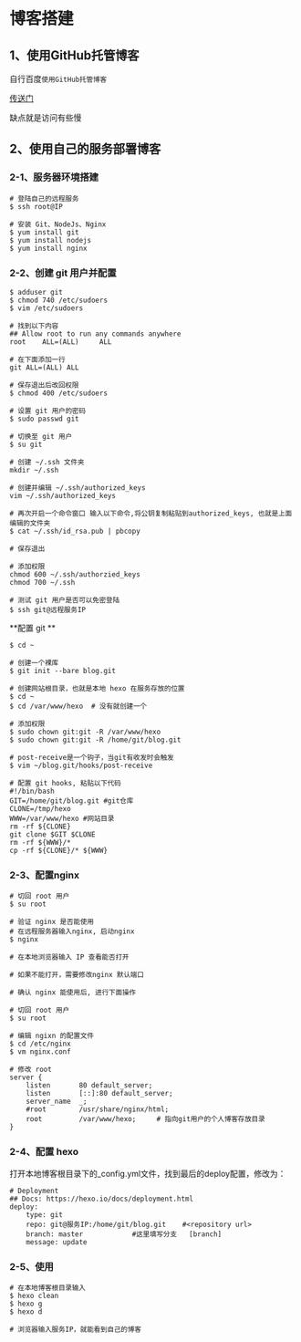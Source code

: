 # 博客搭建

## 1、使用GitHub托管博客

自行百度`使用GitHub托管博客`

[传送门](https://juejin.im/post/5c4158496fb9a049ad775727)

缺点就是访问有些慢

## 2、使用自己的服务部署博客

### 2-1、服务器环境搭建

```shell
# 登陆自己的远程服务
$ ssh root@IP

# 安装 Git、NodeJs、Nginx
$ yum install git
$ yum install nodejs
$ yum install nginx
```

### 2-2、创建 git 用户并配置

```shell
$ adduser git
$ chmod 740 /etc/sudoers
$ vim /etc/sudoers

# 找到以下内容
## Allow root to run any commands anywhere
root    ALL=(ALL)     ALL

# 在下面添加一行
git ALL=(ALL) ALL

# 保存退出后改回权限
$ chmod 400 /etc/sudoers

# 设置 git 用户的密码
$ sudo passwd git
```

```shell
# 切换至 git 用户
$ su git

# 创建 ~/.ssh 文件夹
mkdir ~/.ssh

# 创建并编辑 ~/.ssh/authorized_keys
vim ~/.ssh/authorized_keys

# 再次开启一个命令窗口 输入以下命令,将公钥复制粘贴到authorized_keys, 也就是上面编辑的文件夹
$ cat ~/.ssh/id_rsa.pub | pbcopy

# 保存退出

# 添加权限
chmod 600 ~/.ssh/authorzied_keys
chmod 700 ~/.ssh
```

```shell
# 测试 git 用户是否可以免密登陆
$ ssh git@远程服务IP
```

**配置 git **

```shell
$ cd ~

# 创建一个裸库
$ git init --bare blog.git

# 创建网站根目录，也就是本地 hexo 在服务存放的位置
$ cd ~
$ cd /var/www/hexo	# 没有就创建一个

# 添加权限
$ sudo chown git:git -R /var/www/hexo
$ sudo chown git:git -R /home/git/blog.git

# post-receive是一个钩子，当git有收发时会触发
$ vim ~/blog.git/hooks/post-receive

# 配置 git hooks, 粘贴以下代码
#!/bin/bash
GIT=/home/git/blog.git #git仓库
CLONE=/tmp/hexo
WWW=/var/www/hexo #网站目录
rm -rf ${CLONE}
git clone $GIT $CLONE
rm -rf ${WWW}/*
cp -rf ${CLONE}/* ${WWW}
```



### 2-3、配置nginx

```shell
# 切回 root 用户
$ su root

# 验证 nginx 是否能使用
# 在远程服务器输入nginx, 启动nginx
$ nginx

# 在本地浏览器输入 IP 查看能否打开

# 如果不能打开，需要修改nginx 默认端口

# 确认 nginx 能使用后, 进行下面操作
```



```shell
# 切回 root 用户
$ su root

# 编辑 ngixn 的配置文件
$ cd /etc/nginx
$ vm nginx.conf

# 修改 root
server {
    listen       80 default_server;
    listen       [::]:80 default_server;
    server_name  _;
    #root        /usr/share/nginx/html;
    root         /var/www/hexo;     # 指向git用户的个人博客存放目录
}
```

### 2-4、配置 hexo 

打开本地博客根目录下的_config.yml文件，找到最后的deploy配置，修改为：

```shell
# Deployment
## Docs: https://hexo.io/docs/deployment.html
deploy:
    type: git
    repo: git@服务IP:/home/git/blog.git    #<repository url>
    branch: master            #这里填写分支   [branch]
    message: update         
```

### 2-5、使用

```shell
# 在本地博客根目录输入
$ hexo clean
$ hexo g
$ hexo d

# 浏览器输入服务IP，就能看到自己的博客
```



